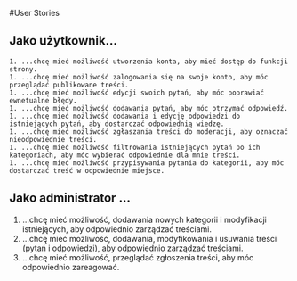 #User Stories

## Jako użytkownik...

    1. ...chcę mieć możliwość utworzenia konta, aby mieć dostęp do funkcji strony.
    1. ...chcę mieć możliwość zalogowania się na swoje konto, aby móc przeglądać publikowane treści.
    1. ...chcę mieć możliwość edycji swoich pytań, aby móc poprawiać ewnetualne błędy.
    1. ...chcę mieć możliwość dodawania pytań, aby móc otrzymać odpowiedź.
    1. ...chcę mieć możliwość dodawania i edycję odpowiedzi do istniejących pytań, aby dostarczać odpowiednią wiedzę.
    1. ...chcę mieć możliwość zgłaszania treści do moderacji, aby oznaczać nieodpowiednie treści.
    1. ...chcę mieć możliwość filtrowania istniejących pytań po ich kategoriach, aby móc wybierać odpowiednie dla mnie treści.
    1. ...chcę mieć możliwość przypisywania pytania do kategorii, aby móc dostarczać treść w odpowiednie miejsce.

## Jako administrator ...
   1. ...chcę mieć możliwość, dodawania nowych kategorii i modyfikacji istniejących, aby odpowiednio zarządzać treściami.
   1. ...chcę mieć możliwość, dodawania, modyfikowania i usuwania treści (pytań i odpowiedzi), aby odpowiednio zarządzać treściami.
   1. ...chcę mieć możliwość, przeglądać zgłoszenia treści, aby móc odpowiednio zareagować.
